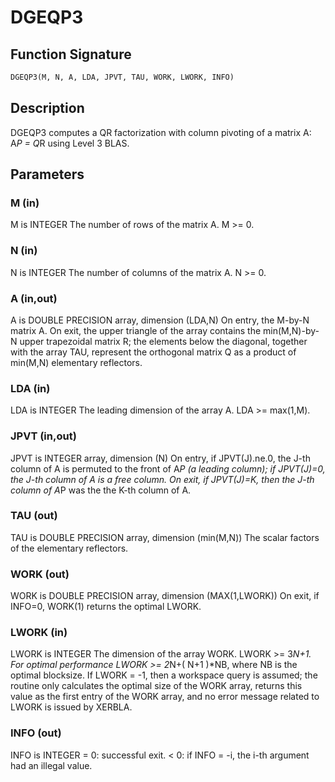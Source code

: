 # DGEQP3

## Function Signature

```fortran
DGEQP3(M, N, A, LDA, JPVT, TAU, WORK, LWORK, INFO)
```

## Description


 DGEQP3 computes a QR factorization with column pivoting of a
 matrix A:  A*P = Q*R  using Level 3 BLAS.

## Parameters

### M (in)

M is INTEGER The number of rows of the matrix A. M >= 0.

### N (in)

N is INTEGER The number of columns of the matrix A. N >= 0.

### A (in,out)

A is DOUBLE PRECISION array, dimension (LDA,N) On entry, the M-by-N matrix A. On exit, the upper triangle of the array contains the min(M,N)-by-N upper trapezoidal matrix R; the elements below the diagonal, together with the array TAU, represent the orthogonal matrix Q as a product of min(M,N) elementary reflectors.

### LDA (in)

LDA is INTEGER The leading dimension of the array A. LDA >= max(1,M).

### JPVT (in,out)

JPVT is INTEGER array, dimension (N) On entry, if JPVT(J).ne.0, the J-th column of A is permuted to the front of A*P (a leading column); if JPVT(J)=0, the J-th column of A is a free column. On exit, if JPVT(J)=K, then the J-th column of A*P was the the K-th column of A.

### TAU (out)

TAU is DOUBLE PRECISION array, dimension (min(M,N)) The scalar factors of the elementary reflectors.

### WORK (out)

WORK is DOUBLE PRECISION array, dimension (MAX(1,LWORK)) On exit, if INFO=0, WORK(1) returns the optimal LWORK.

### LWORK (in)

LWORK is INTEGER The dimension of the array WORK. LWORK >= 3*N+1. For optimal performance LWORK >= 2*N+( N+1 )*NB, where NB is the optimal blocksize. If LWORK = -1, then a workspace query is assumed; the routine only calculates the optimal size of the WORK array, returns this value as the first entry of the WORK array, and no error message related to LWORK is issued by XERBLA.

### INFO (out)

INFO is INTEGER = 0: successful exit. < 0: if INFO = -i, the i-th argument had an illegal value.

